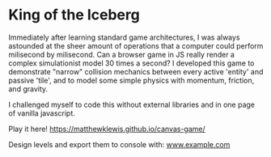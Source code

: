 # King of the Iceberg

Immediately after learning standard game architectures, I was always astounded at the sheer amount of operations that a computer could perform milisecond by milisecond. Can a browser game in JS really render a complex simulationist model 30 times a second?
I developed this game to demonstrate "narrow" collision mechanics between every active 'entity' and passive 'tile', and to model some simple physics with momentum, friction, and gravity.

I challenged myself to code this without external libraries and in one page of vanilla javascript.

Play it here!
https://matthewklewis.github.io/canvas-game/

Design levels and export them to console with:
www.example.com